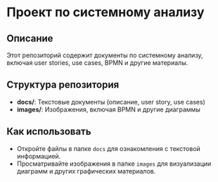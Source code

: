 # Проект по системному анализу

## Описание
Этот репозиторий содержит документы по системному анализу, включая user stories, use cases, BPMN и другие материалы.

## Структура репозитория
- **docs/**: Текстовые документы (описание, user story, use cases)
- **images/**: Изображения, включая BPMN и другие диаграммы

## Как использовать
- Откройте файлы в папке `docs` для ознакомления с текстовой информацией.
- Просматривайте изображения в папке `images` для визуализации диаграмм и других графических материалов.
